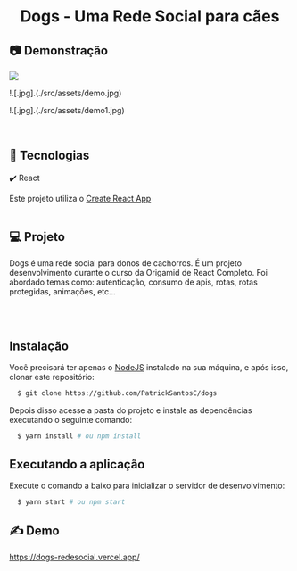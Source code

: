 <h1 align="center">Dogs - Uma Rede Social para cães</h1>

## 📷 Demonstração

<img src="./src/assts/demo.jpg" />

!.[.jpg].(./src/assets/demo.jpg)

!.[.jpg].(./src/assets/demo1.jpg)

<br />

## 🚀 Tecnologias

✔️ React

Este projeto utiliza o [Create React App](https://github.com/facebook/create-react-app)
<br />
<br />

## 💻 Projeto

Dogs é uma rede social para donos de cachorros. É um projeto desenvolvimento durante o curso da Origamid de React Completo. Foi abordado temas como: autenticação, consumo de apis, rotas, rotas protegidas, animações, etc...

<br />
<br />

## Instalação

Você precisará ter apenas o [NodeJS](https://nodejs.org) instalado na sua máquina, e após isso, clonar este repositório:

```sh
  $ git clone https://github.com/PatrickSantosC/dogs
```

Depois disso acesse a pasta do projeto e instale as dependências executando o seguinte comando:

```sh
  $ yarn install # ou npm install
```

## Executando a aplicação

Execute o comando a baixo para inicializar o servidor de desenvolvimento:

```sh
  $ yarn start # ou npm start
```

## ✍️ Demo

https://dogs-redesocial.vercel.app/

